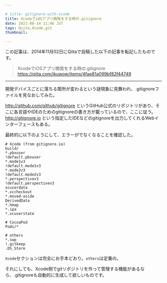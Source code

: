 ```yaml
---

# title: gitignore-with-xcode
title: XcodeでiOSアプリ開発をする時の.gitignore
date: 2021-08-14 11:46 JST
tags: Qiita,Xcode,git
thumbnail:

---
```


この記事は、2014年11月02日にQiitaで投稿した以下の記事を転記したものです。

> XcodeでiOSアプリ開発をする時の.gitignore  
> https://qiita.com/ikuwow/items/4fae81a099bf82f44749

---

開発デバイスごとに落ちる箇所が変わるという謎現象に見舞われ、.gitignoreファイルを見なおしてみた。

http://github.com/github/gitignore というGitHub公式のリポジトリがあり、そこに各言語やIDEのためのgitignoreの書き方が載っているので、ここに従う。
http://gitignore.io という指定したIDEなどのgitignoreを出力してくれるWebインターフェースもある。

最終的に以下のようにして、エラーがでなくなることを確認した。

```
# Xcode (from gitignore.io)
build/
*.pbxuser
!default.pbxuser
*.mode1v3
!default.mode1v3
*.mode2v3
!default.mode2v3
*.perspectivev3
!default.perspectivev3
xcuserdata
*.xccheckout
*.moved-aside
DerivedData
*.hmap
*.ipa
*.xcuserstate

# CocoaPod
Pods/*

# others
*.swp
!.gitkeep
.DS_Store
```

`Xcode`セクションは完全にお手本どおり。`others`は定番の。

それにしても、Xcode側でgitリポジトリを作って管理する機能があるなら、.gitignoreも自動的に生成して欲しいものです。
